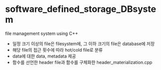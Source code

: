 # software_defined_storage_DBsystem
file management system using C++

* 일정 크기 이상의 file은 filesystem에, 그 이하 크기의 file은 database에 저장
* 해당 file의 접근 횟수에 따라 hot/cold file로 분류
* data에 대한 data, metadata 제공
* 함수를 선언한 header file과 함수를 구체화한 header_materialization.cpp
